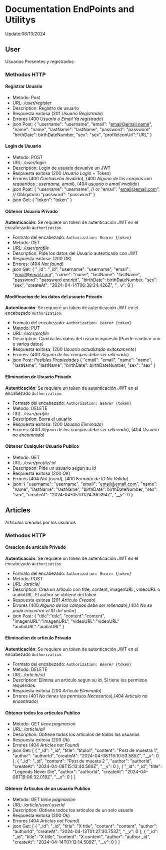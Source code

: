 # Documentation EndPoints and Utilitys
Update:06/13/2024

## User
Usuarios Presentes y registrados

### Methodos HTTP

#### Registrar Usuario
- Metodo: Post
- URL: */user/register*
- Description: Registro de usuario
- Respuesta exitosa (201 *Usuario Registrado*)
- Errores (400 *Usuario o Email Ya registrado*)
- json Post: 
{
    "username": "username",
    "email": "email@email.name",
    "name": "name",
    "lastName": "lastName",
    "password": "password"
    "birthDate": birthDateNumber,
    "sex": "sex",
    "profileIconUrl":"URL"
}

#### Login de Usuario
- Metodo: POST
- URL: */user/login*
- Description: Login de usuario devuelve un JWT
- Respuesta exitosa (200 *Usuario Login* + Token)
- Errores (400 *Contraseña Invalida*), (400 *Alguno de los campos son requeridos : username, email*), (404 *usuario o email invalido*)
- json Post: 
{
    "username": "username",
    // or
    "email": "email@email.com",
    // Obligatorio
    "password": "password"
}
- json Get:
{
    "token": "token"
}


#### Obtener Usuario **Privado** 
**Autenticación**: Se requiere un token de autenticación JWT en el encabezado `Authorization`.
  - Formato del encabezado: `Authorization: Bearer {token}`
- Metodo: GET
- URL: */user/profile*
- Description: Pide los datos del Usuario autenticado con JWT
- Respuesta exitosa: (200 *OK*)
- Errores: (404 *Not found*)
- json Get: 
{
        "_id": "_id",
        "username": "username",
        "email": "email@email.com",
        "name": "name",
        "lastName": "lastName",
        "password": "password encript",
        "birthDate": birthDateNumber,
        "sex": "sex",
        "createAt": "2024-04-14T06:38:24.426Z",
        "__v": 0
}
#### Modificacion de los datos del usuario **Privado**
**Autenticación**: Se requiere un token de autenticación JWT en el encabezado `Authorization`.
  - Formato del encabezado: `Authorization: Bearer {token}`
- Metodo: PUT
- URL: */user/profile*
- Description: Cambia los datos del usuario inpuesto (Puede cambiar uno o varios datos)
- Respuesta exitosa: (200 *Usuario actualizado exitosamente*)
- Errores: (400 *Alguno de los campos debe ser rellenado*)
- json Post:
*Posibles Propiedades* 
{
"email": "email",
 "name": "name",
 "lastName": "lastName",
 "birthDate": birthDateNumber,
 "sex": "sex"
} 

#### Eliminacion de Usuario **Privado**
**Autenticación**: Se requiere un token de autenticación JWT en el encabezado `Authorization`.
  - Formato del encabezado: `Authorization: Bearer {token}`
- Metodo: DELETE
- URL: */user/profile*
- Description: Borra el usuario
- Respuesta exitosa: (200 *Usuario Eliminado*)
- Errores: (400 *Alguno de los campos debe ser rellenado*), (404 *Usuario no encontrado*)

#### Obtener Cualquier Usuario **Publico**
- Metodo: GET
- URL: */user/profile/:id*
- Description: Pide un usuario segun su id
- Respuesta exitosa (200 *OK*)
- Errores (404 *Not found*), (400 *Formato de ID No Valido*)
- json: 
{
    "username": "username",
    "email": "email@email.com",
    "name": "name",
    "lastName": "lastName",
    "birthDate": birthDateNumber,
    "sex": "sex",
    "createAt": "2024-04-05T01:24:36.394Z",
    "__v": 0
}


## Articles
Articulos creados por los usuarios

### Methodos HTTP

#### Creacion de articulo **Privado**
**Autenticación**: Se requiere un token de autenticación JWT en el encabezado `Authorization`.
  - Formato del encabezado: `Authorization: Bearer {token}`
- Metodo: POST
- URL: */article/*
- Description: Crea un articulo con title, content, imagenURL, videoURL o audioURL. El author se obtiene del token
- Respuesta exitosa (201 *Articulo Creado*)
- Errores (400 *Alguno de los campos debe ser rellenado*),(404 *No se pudo encontrar el ID del autor*)
- json Post: 
{
    "title":"title",
    "content":"content", 
    "imagenURL":"imagenURL",
    "videoURL":"videoURL"
    "audioURL":"audioURL"
}

#### Eliminacion de articulo **Privado**
**Autenticación**: Se requiere un token de autenticación JWT en el encabezado `Authorization`.
  - Formato del encabezado: `Authorization: Bearer {token}`
- Metodo: DELETE
- URL: */article/:id*
- Description: Elimina un articulo segun su id, Si tiene los permisos requeridos
- Respuesta exitosa (200 *Articulo Eliminado*)
- Errores (401 *No tienes los permisos Necesarios*),(404 *Articulo no encontrado*)

#### Obtener todos los articulos **Publico**
- Metodo: GET *tiene paginacion*
- URL: */article/all*
- Description: Obtiene todos los articulos de todos los usuarios
- Respuesta exitosa (200 *Ok*)
- Errores (404 *Articles not Found*)
- json Get:
[
    {
        "_id": "_id",
        "title": "titulo1",
        "content": "Post de muestra 1",
        "author": "authorId",
        "createAt": "2024-04-08T15:10:53.585Z",
        "__v": 0
    },
    {
        "_id": "_id",
        "content": "Post de muesta 2 ",
        "author": "authorId",
        "createAt": "2024-04-08T15:13:40.560Z",
        "__v": 0
    },
    {
        "_id": "_id",
        "title": "Legends Never Die",
        "author": "authorId",
        "createAt": "2024-04-08T19:06:32.019Z",
        "__v": 0
    }
]

#### Obtener Articulos de un usuario **Publico**
- Metodo: GET *tiene paginacion*
- URL: */article/user/:userId*
- Description: Obtiene todos los articulos de un solo usuario 
- Respuesta exitosa (200 *Ok*)
- Errores (404 *Articles not Found*)
- json Get:
[
    {
        "_id": "_id",
        "title": "X title",
        "content": "content",
        "author": "authorId",
        "createAt": "2024-04-13T01:27:30.753Z",
        "__v": 0
    },
    {
        "_id": "_id",
        "title": "X title",
        "content": "X content",
        "author": "author _id",
        "createAt": "2024-04-14T01:12:14.509Z",
        "__v": 0
    }
]
